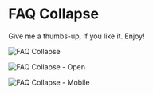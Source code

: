 # FAQ Collapse
 Give me a thumbs-up, If you like it. Enjoy!
 
 ![FAQ Collapse](https://user-images.githubusercontent.com/43209917/132092698-439e9425-1512-44ee-acd7-82d939f5f5fb.png)
 
 ![FAQ Collapse - Open](https://user-images.githubusercontent.com/43209917/132092750-b4057364-0aa4-4b7c-af74-50d114da210e.png)

 
![FAQ Collapse - Mobile](https://user-images.githubusercontent.com/43209917/132092700-1c13e1fb-16df-4e38-9368-4d5e93e8615f.png)


